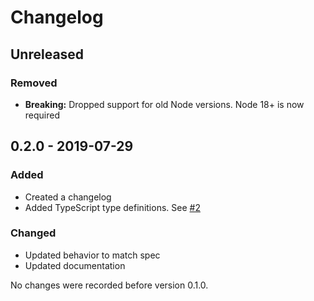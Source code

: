 # Changelog

## Unreleased

### Removed

- **Breaking:** Dropped support for old Node versions. Node 18+ is now required

## 0.2.0 - 2019-07-29

### Added

- Created a changelog
- Added TypeScript type definitions. See [#2](https://github.com/helmetjs/clearsitedata/pull/2)

### Changed

- Updated behavior to match spec
- Updated documentation

No changes were recorded before version 0.1.0.
